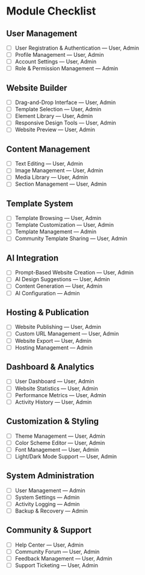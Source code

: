 # Module Checklist

## User Management

- [ ] User Registration & Authentication — User, Admin
- [ ] Profile Management — User, Admin
- [ ] Account Settings — User, Admin
- [ ] Role & Permission Management — Admin

## Website Builder

- [ ] Drag-and-Drop Interface — User, Admin
- [ ] Template Selection — User, Admin
- [ ] Element Library — User, Admin
- [ ] Responsive Design Tools — User, Admin
- [ ] Website Preview — User, Admin

## Content Management

- [ ] Text Editing — User, Admin
- [ ] Image Management — User, Admin
- [ ] Media Library — User, Admin
- [ ] Section Management — User, Admin

## Template System

- [ ] Template Browsing — User, Admin
- [ ] Template Customization — User, Admin
- [ ] Template Management — Admin
- [ ] Community Template Sharing — User, Admin

## AI Integration

- [ ] Prompt-Based Website Creation — User, Admin
- [ ] AI Design Suggestions — User, Admin
- [ ] Content Generation — User, Admin
- [ ] AI Configuration — Admin

## Hosting & Publication

- [ ] Website Publishing — User, Admin
- [ ] Custom URL Management — User, Admin
- [ ] Website Export — User, Admin
- [ ] Hosting Management — Admin

## Dashboard & Analytics

- [ ] User Dashboard — User, Admin
- [ ] Website Statistics — User, Admin
- [ ] Performance Metrics — User, Admin
- [ ] Activity History — User, Admin

## Customization & Styling

- [ ] Theme Management — User, Admin
- [ ] Color Scheme Editor — User, Admin
- [ ] Font Management — User, Admin
- [ ] Light/Dark Mode Support — User, Admin

## System Administration

- [ ] User Management — Admin
- [ ] System Settings — Admin
- [ ] Activity Logging — Admin
- [ ] Backup & Recovery — Admin

## Community & Support

- [ ] Help Center — User, Admin
- [ ] Community Forum — User, Admin
- [ ] Feedback Management — User, Admin
- [ ] Support Ticketing — User, Admin

